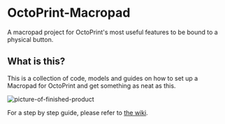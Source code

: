 # OctoPrint-Macropad
A macropad project for OctoPrint's most useful features to be bound to a physical button.

## What is this?
This is a collection of code, models and guides on how to set up a Macropad for OctoPrint and get something as neat as this.

![picture-of-finished-product](https://i.ibb.co/K5MvVzJ/IMG20230411015000.jpg)

For a step by step guide, please refer to [the wiki](https://github.com/hamolicious/OctoPrint-Macropad/wiki).
